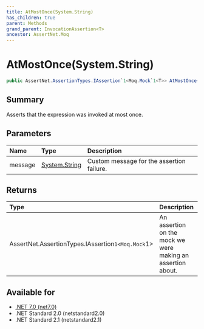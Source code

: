 ```yaml
---
title: AtMostOnce(System.String)
has_children: true
parent: Methods
grand_parent: InvocationAssertion<T>
ancestor: AssertNet.Moq
---
```

# AtMostOnce(System.String)

```csharp
public AssertNet.AssertionTypes.IAssertion`1<Moq.Mock`1<T>> AtMostOnce(System.String message);
```

## Summary
Asserts that the expression was invoked at most once.

## Parameters
| Name    | Type                                                                        | Description                               |
|:--------|:----------------------------------------------------------------------------|:------------------------------------------|
| message | [System.String](https://learn.microsoft.com/en-us/dotnet/api/system.string) | Custom message for the assertion failure. |


## Returns
| Type                                                 | Description                                                 |
|:-----------------------------------------------------|:------------------------------------------------------------|
| AssertNet.AssertionTypes.IAssertion`1<Moq.Mock`1<T>> | An assertion on the mock we were making an assertion about. |

## Available for
- [.NET 7.0 (net7.0)](https://versionsof.net/core/7.0/)
- .NET Standard 2.0 (netstandard2.0)
- .NET Standard 2.1 (netstandard2.1)
